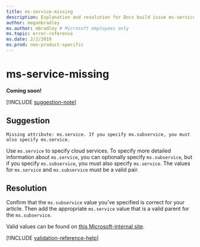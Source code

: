 ```yaml
---
title: ms-service-missing
description: Explanation and resolution for Docs build issue ms-service-missing
author: meganbradley
ms.author: mbradley # Microsoft employees only
ms.topic: error-reference
ms.date: 2/2/2019
ms.prod: non-product-specific
---
```

# ms-service-missing

**Coming soon!**

[!INCLUDE [suggestion-note](includes/suggestion-note.md)]

## Suggestion

`Missing attribute: ms.service. If you specify ms.subservice, you must also specify ms.service.`

Use `ms.service` to specify cloud services. To specify more detailed information about `ms.service`, you can optionally specify `ms.subservice`, but if you specify `ms.subservice`, you must also specify `ms.service`. The values for `ms.service` and `ms.subservice` must be a valid pair.

## Resolution

Confirm that the `ms.subservice` value you've specified is correct for your article. Then add the appropriate `ms.service` value that is a valid parent for the `ms.subservice`.

Valid values can be found on [this Microsoft-internal site](https://docsmetadatatool.azurewebsites.net/allowlists).

<!--make sure to add this file to your includes folder and verify the path-->
[!INCLUDE [validation-reference-help](includes/validation-reference-help.md)]
